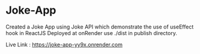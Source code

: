 # Joke-App
Created a Joke App using Joke API which demonstrate the use of useEffect hook in ReactJS
Deployed at onRender use ./dist in publish directory.

Live Link : https://joke-app-yy9x.onrender.com
